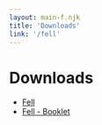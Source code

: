 ```yaml
---
layout: main-f.njk
title: 'Downloads'
link: '/fell'
---
```


# Downloads

- [Fell](/files/fell.pdf)
- [Fell - Booklet](/files/fell-booklet-bw.pdf)
